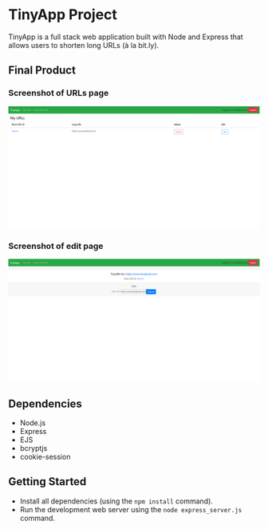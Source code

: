 # TinyApp Project

TinyApp is a full stack web application built with Node and Express that allows users to shorten long URLs (à la bit.ly).

## Final Product

### Screenshot of URLs page
!["Screenshot of URLs page"](https://github.com/hanvidlee/tinyapp/blob/master/docs/urls-page.png)

### Screenshot of edit page
!["Schreenshot of edit page"](https://github.com/hanvidlee/tinyapp/blob/master/docs/edit-page.png)

## Dependencies

- Node.js
- Express
- EJS
- bcryptjs
- cookie-session

## Getting Started

- Install all dependencies (using the `npm install` command).
- Run the development web server using the `node express_server.js` command.